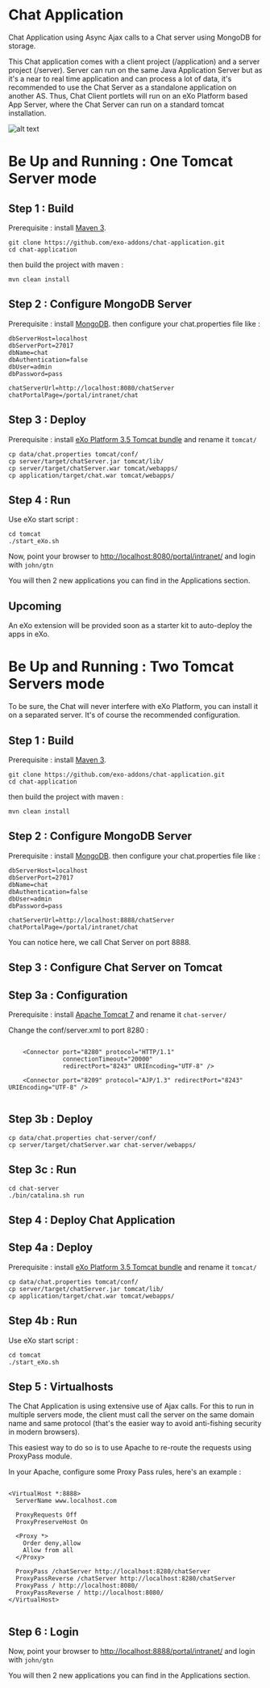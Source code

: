 Chat Application
============

Chat Application using Async Ajax calls to a Chat server using MongoDB for storage.

This Chat application comes with a client project (/application) and a server project (/server).
Server can run on the same Java Application Server but as it's a near to real time application and can process a lot of data, it's recommended to use the Chat Server as a standalone application on another AS.
Thus, Chat Client portlets will run on an eXo Platform based App Server, where the Chat Server can run on a standard tomcat installation.

![alt text](https://raw.github.com/benjp/chat/master/data/screenshots/01-overview.png "Overview")


Be Up and Running : One Tomcat Server mode
===============

Step 1 :  Build 
----------------

Prerequisite : install [Maven 3](http://maven.apache.org/download.html).

    git clone https://github.com/exo-addons/chat-application.git
    cd chat-application

then build the project with maven :

    mvn clean install

Step 2 :  Configure MongoDB Server
----------------

Prerequisite : install [MongoDB](http://www.mongodb.org/downloads).
then configure your chat.properties file like :

    dbServerHost=localhost
    dbServerPort=27017
    dbName=chat
    dbAuthentication=false
    dbUser=admin
    dbPassword=pass

    chatServerUrl=http://localhost:8080/chatServer
    chatPortalPage=/portal/intranet/chat


Step 3 : Deploy 
---------------

Prerequisite : install [eXo Platform 3.5 Tomcat bundle](http://www.exoplatform.com/company/en/download-exo-platform) and rename it `tomcat/`

    cp data/chat.properties tomcat/conf/
    cp server/target/chatServer.jar tomcat/lib/
    cp server/target/chatServer.war tomcat/webapps/
    cp application/target/chat.war tomcat/webapps/

Step 4 : Run
------------

Use eXo start script :

    cd tomcat 
    ./start_eXo.sh


Now, point your browser to [http://localhost:8080/portal/intranet/](http://localhost:8080/portal/intranet/) and login with `john/gtn`


You will then 2 new applications you can find in the Applications section.

Upcoming
------------

An eXo extension will be provided soon as a starter kit to auto-deploy the apps in eXo.




Be Up and Running : Two Tomcat Servers mode
===============

To be sure, the Chat will never interfere with eXo Platform, you can install it on a separated server. It's of course the recommended configuration.

Step 1 :  Build 
----------------

Prerequisite : install [Maven 3](http://maven.apache.org/download.html).

    git clone https://github.com/exo-addons/chat-application.git
    cd chat-application

then build the project with maven :

    mvn clean install

Step 2 :  Configure MongoDB Server
----------------

Prerequisite : install [MongoDB](http://www.mongodb.org/downloads).
then configure your chat.properties file like :

    dbServerHost=localhost
    dbServerPort=27017
    dbName=chat
    dbAuthentication=false
    dbUser=admin
    dbPassword=pass

    chatServerUrl=http://localhost:8888/chatServer
    chatPortalPage=/portal/intranet/chat

You can notice here, we call Chat Server on port 8888.


Step 3 : Configure Chat Server on Tomcat
---------------

Step 3a : Configuration
-------------

Prerequisite : install [Apache Tomcat 7](http://tomcat.apache.org/download-70.cgi) and rename it `chat-server/`

Change the conf/server.xml to port 8280 :
 
<pre><code>
    &lt;Connector port="8280" protocol="HTTP/1.1"
               connectionTimeout="20000"
               redirectPort="8243" URIEncoding="UTF-8" /&gt;

    &lt;Connector port="8209" protocol="AJP/1.3" redirectPort="8243" URIEncoding="UTF-8" /&gt;

</code></pre>


Step 3b : Deploy
-------------

    cp data/chat.properties chat-server/conf/
    cp server/target/chatServer.war chat-server/webapps/

Step 3c : Run
-------------

    cd chat-server
    ./bin/catalina.sh run


Step 4 : Deploy Chat Application
---------------

Step 4a : Deploy
-------------

Prerequisite : install [eXo Platform 3.5 Tomcat bundle](http://www.exoplatform.com/company/en/download-exo-platform) and rename it `tomcat/`

    cp data/chat.properties tomcat/conf/
    cp server/target/chatServer.jar tomcat/lib/
    cp application/target/chat.war tomcat/webapps/

Step 4b : Run
-------------

Use eXo start script :

    cd tomcat 
    ./start_eXo.sh

Step 5 : Virtualhosts
---------------

The Chat Application is using extensive use of Ajax calls. For this to run in multiple servers mode, the client must call the server on the same domain name and same protocol (that's the easier way to avoid anti-fishing security in modern browsers).

This easiest way to do so is to use Apache to re-route the requests using ProxyPass module.

In your Apache, configure some Proxy Pass rules, here's an example :

<pre><code>
&lt;VirtualHost *:8888&gt;
  ServerName www.localhost.com

  ProxyRequests Off
  ProxyPreserveHost On

  &lt;Proxy *&gt;
    Order deny,allow
    Allow from all
  &lt;/Proxy&gt;

  ProxyPass /chatServer http://localhost:8280/chatServer
  ProxyPassReverse /chatServer http://localhost:8280/chatServer
  ProxyPass / http://localhost:8080/
  ProxyPassReverse / http://localhost:8080/
&lt;/VirtualHost&gt;

</code></pre>



Step 6 : Login
---------------

Now, point your browser to [http://localhost:8888/portal/intranet/](http://localhost:8888/portal/intranet/) and login with `john/gtn`


You will then 2 new applications you can find in the Applications section.


